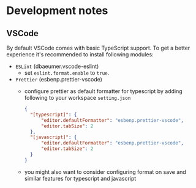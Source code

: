 
# Development notes

## VSCode

By default VSCode comes with basic TypeScript support.
To get a better experience it's recommended to install
following modules:

- `ESLint` (dbaeumer.vscode-eslint)
    - set `eslint.format.enable` to `true`.
- `Prettier` (esbenp.prettier-vscode)
    - configure prettier as default formatter for typescript
      by adding following to your workspace `setting.json`

      ```json
      {
        "[typescript]": {
            "editor.defaultFormatter": "esbenp.prettier-vscode",
            "editor.tabSize": 2
        },
        "[javascript]": {
            "editor.defaultFormatter": "esbenp.prettier-vscode",
            "editor.tabSize": 2
        }
      }
      ```
    - you might also want to consider configuring format on
      save and similar features for typescript and javascript
